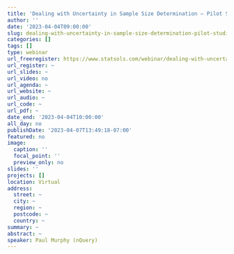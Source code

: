 ```yaml
---
title: 'Dealing with Uncertainty in Sample Size Determination – Pilot Studies, Model Selection and Practical Equivalence '
author: ''
date: '2023-04-04T09:00:00'
slug: dealing-with-uncertainty-in-sample-size-determination-pilot-studies-model-selection-and-practical-equivalence
categories: []
tags: []
type: webinar
url_freeregister: https://www.statsols.com/webinar/dealing-with-uncertainty-in-sample-size-determination
url_register: ~
url_slides: ~
url_video: no
url_agenda: ~
url_website: ~
url_audio: ~
url_code: ~
url_pdf: ~
date_end: '2023-04-04T10:00:00'
all_day: no
publishDate: '2023-04-07T13:49:18-07:00'
featured: no
image:
  caption: ''
  focal_point: ''
  preview_only: no
slides: ''
projects: []
location: Virtual
address:
  street: ~
  city: ~
  region: ~
  postcode: ~
  country: ~
summary: ~
abstract: ~
speaker: Paul Murphy (nQuery)
---
```


<!--more-->

